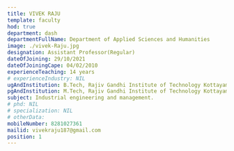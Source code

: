 ```yaml
---
title: VIVEK RAJU
template: faculty
hod: true
department: dash
departmentFullName: Department of Applied Sciences and Humanities
image: ./vivek-Raju.jpg
designation: Assistant Professor(Regular)
dateOfJoining: 29/10/2021
dateOfJoiningCape: 04/02/2010
experienceTeaching: 14 years
# experienceIndustry: NIL
ugAndInstitution: B.Tech, Rajiv Gandhi Institute of Technology Kottayam 
pgAndInstitution: M.Tech, Rajiv Gandhi Institute of Technology Kottayam 
subject: Industrial engineering and management.
# phd: NIL
# specialization: NIL
# otherData: 
mobileNumber: 8281027361
mailid: vivekraju187@gmail.com
position: 1
---
```

